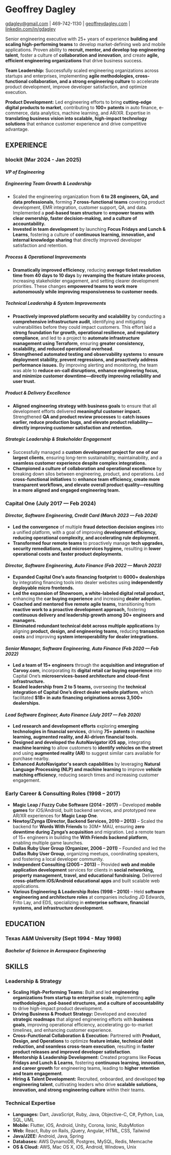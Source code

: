 # **Geoffrey Dagley**

gdagley@gmail.com | 469-742-1130 | [geoffreydagley.com](https://geoffreydagley.com/) | [linkedin.com/in/gdagley](https://www.linkedin.com/in/gdagley)

Senior engineering executive with 25+ years of experience **building and scaling high-performing teams** to develop market-defining web and mobile applications. Proven ability to **recruit, mentor, and develop top engineering talent**, foster a culture of **collaboration and innovation**, and create **agile, efficient engineering organizations** that drive business success.

**Team Leadership:** Successfully scaled engineering organizations across startups and enterprises, implementing **agile methodologies, cross-functional collaboration, and a strong engineering culture** to accelerate product development, improve developer satisfaction, and optimize execution.

**Product Development:** Led engineering efforts to bring **cutting-edge digital products to market**, contributing to **100+ patents** in auto finance, e-commerce, data analytics, machine learning, and AR/XR. Expertise in **translating business vision into scalable, high-impact technology solutions** that enhance customer experience and drive competitive advantage.

## **EXPERIENCE**

### **blockit (Mar 2024 \- Jan 2025\)**

#### *VP of Engineering*

##### Engineering Team Growth & Leadership

* Scaled the engineering organization from **6 to 28 engineers, QA, and data professionals**, forming **7 cross-functional teams** covering product development, EMR integration, customer support, QA, and data. Implemented a **pod-based team structure** to **empower teams with clear ownership, faster decision-making, and a culture of accountability.**  
* **Invested in team development** by launching **Focus Fridays and Lunch & Learns**, fostering a culture of **continuous learning, innovation, and internal knowledge sharing** that directly improved developer satisfaction and retention.

##### Process & Operational Improvements

* **Dramatically improved efficiency**, reducing **average ticket resolution time from 40 days to 10 days** by **revamping the feature intake process**, increasing stakeholder engagement, and setting clearer development priorities. These changes **empowered teams to work more autonomously while improving responsiveness to customer needs**.

##### Technical Leadership & System Improvements

* **Proactively improved platform security and scalability** by conducting a **comprehensive infrastructure audit**, identifying and mitigating vulnerabilities before they could impact customers. This effort laid a **strong foundation for growth, operational resilience, and regulatory compliance**, and led to a project to **automate infrastructure management using Terraform**, ensuring **greater consistency, scalability, and reduced operational overhead**.  
* **Strengthened automated testing and observability systems** to **ensure deployment stability, prevent regressions, and proactively address performance issues.** By improving alerting and monitoring, the team was able to **reduce on-call disruptions, enhance engineering focus, and minimize customer downtime—directly improving reliability and user trust.**

##### Product & Delivery Excellence

* **Aligned engineering strategy with business goals** to ensure that all development efforts delivered **meaningful customer impact.** Strengthened **QA and product review processes** to **catch issues earlier, reduce production bugs, and elevate product reliability—directly improving customer satisfaction and retention.**

##### Strategic Leadership & Stakeholder Engagement

* Successfully managed a **custom development project for one of our largest clients**, ensuring long-term sustainability, maintainability, and a **seamless customer experience despite complex integrations.**  
* **Championed a culture of collaboration and operational excellence** by breaking down silos between engineering, product, and operations. Led **cross-functional initiatives** to **enhance team efficiency, create more transparent workflows, and elevate overall product quality—resulting in a more aligned and engaged engineering team.**

### **Capital One (July 2017 — Feb 2024\)**

#### *Director, Software Engineering, Credit Card (March 2023 — Feb 2024\)*

* **Led the convergence** of multiple **fraud detection decision engines** into a unified platform, with a goal of improving **development efficiency, reducing operational complexity, and accelerating rule deployment.**  
* **Transformed four remote teams** to proactively manage **tech upgrades, security remediations, and microservices hygiene,** resulting in **lower operational costs and faster product deployments.**

#### *Director, Software Engineering, Auto Finance (Feb 2022 — March 2023\)*

* **Expanded Capital One’s auto financing footprint** to **6000+ dealerships** by integrating financing tools into dealer websites using **independently deployable micro frontends.**  
* **Led the expansion of Showroom, a white-labeled digital retail product,** enhancing the **car buying experience** and increasing **dealer adoption.**  
* **Coached and mentored five remote agile teams,** transitioning from **reactive work to a proactive development approach,** fostering **continuous delivery and leadership growth among 30+ engineers and managers.**  
* **Eliminated redundant technical debt across multiple applications** by aligning **product, design, and engineering teams,** reducing **transaction costs** and improving **system interoperability for dealer integrations.**

#### *Senior Manager, Software Engineering, Auto Finance (Feb 2020 — Feb 2022\)*

* **Led a team of 15+ engineers** through the **acquisition and integration of Carvoy.com**, incorporating its **digital retail car buying experience** into Capital One’s **microservices-based architecture and cloud-first infrastructure.**  
* **Scaled leadership from 2 to 5 teams,** overseeing the **technical integration of Capital One’s direct dealer website platform**, which facilitated **$1B+ in auto financing originations across 3,500+ dealerships.**

#### *Lead Software Engineer, Auto Finance (July 2017 — Feb 2020\)*

* **Led research and development efforts** exploring **emerging technologies in financial services**, driving **75+ patents** in **machine learning, augmented reality, and AI-driven financial tools.**  
* **Designed and developed the AutoNavigator iOS app,** integrating **machine learning** to allow customers to **identify vehicles on the street** and using **augmented reality (AR)** to suggest similar cars available for purchase nearby.  
* **Enhanced AutoNavigator's search capabilities** by leveraging **Natural Language Processing (NLP) and machine learning** to improve **vehicle matching efficiency**, reducing search times and increasing customer engagement.

### **Early Career & Consulting Roles (1998 – 2017\)**

* **Magic Leap / Fuzzy Cube Software (2014 – 2017\)** – Developed **mobile games** for iOS/Android, built backend services, and prototyped new AR/XR experiences for **Magic Leap One**.  
* **Newtoy/Zynga (Director, Backend Services, 2010 – 2013\)** – Scaled the backend for **Words With Friends** to 30M+ MAU, ensuring **zero downtime during Zynga’s acquisition** and migration. Led a remote team of 15+ engineers in building the **With Friends backend platform**, enabling multiple game launches.  
* **Dallas Ruby User Group (Organizer, 2006 – 2011\)** – Founded and led the **Dallas Ruby User Group**, organizing meetups, coordinating speakers, and fostering a local developer community.  
* **Independent Consulting (2005 – 2013\)** – Provided **web and mobile application development** services for clients in **social networking, property management, travel, and educational fundraising**. Delivered **cross-platform iOS/Android educational apps** and built scalable web applications.  
* **Various Engineering & Leadership Roles (1998 – 2010\)** – Held **software engineering and architecture roles** at companies including JD Edwards, Frito Lay, and EDS, specializing in **enterprise software, financial systems, and infrastructure development**.

## **EDUCATION**

### **Texas A\&M University (Sept 1994 \- May 1998\)**

#### *Bachelor of Science in Aerospace Engineering*

## **SKILLS**

### **Leadership & Strategy**

* **Scaling High-Performing Teams:** Built and led **engineering organizations from startup to enterprise scale**, implementing **agile methodologies, pod-based structures, and a culture of accountability** to drive high-impact product development.  
* **Driving Business & Product Strategy:** Developed and executed **strategic roadmaps** that aligned engineering efforts with **business goals**, improving operational efficiency, accelerating go-to-market timelines, and enhancing customer experience.  
* **Cross-Functional Collaboration & Execution:** Partnered with **Product, Design, and Operations** to optimize **feature intake, technical debt reduction, and seamless cross-team execution**, resulting in **faster product releases and improved developer satisfaction**.  
* **Mentorship & Leadership Development:** Created programs like **Focus Fridays and Lunch & Learns**, fostering **continuous learning, innovation, and career growth** for engineering teams, leading to **higher retention and team engagement**.  
* **Hiring & Talent Development:** Recruited, onboarded, and developed **top engineering talent**, cultivating leaders who drive **scalable solutions, innovation, and strong engineering culture** within their teams.

### **Technical Expertise**

* **Languages:** Dart, JavaScript, Ruby, Java, Objective-C, C\#, Python, Lua, SQL, UML  
* **Mobile:** Flutter, iOS, Android, Unity, Corona, Ionic, RubyMotion  
* **Web:** React, Ruby on Rails, jQuery, Angular, HTML, CSS, Tailwind  
* **Java/J2EE:** Android, Java, Spring  
* **Databases:** AWS DynamoDB, Postgres, MySQL, Redis, Memcache  
* **OS & Cloud:** AWS, Mac OS X, iOS, Android, Windows, Unix